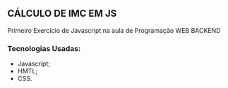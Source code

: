 ## CÁLCULO DE IMC EM JS
  
  Primeiro Exercício de Javascript na aula de Programação WEB BACKEND
  
### Tecnologias Usadas:
  - Javascript;
  - HMTL;
  - CSS.

